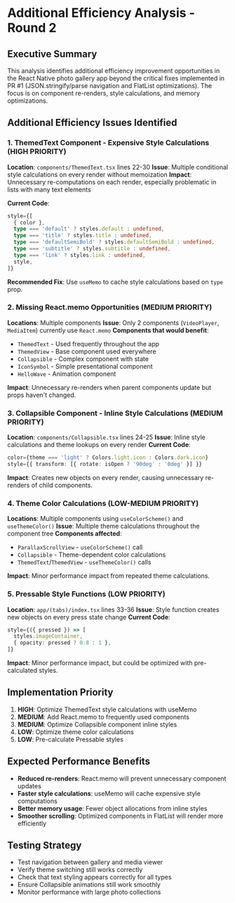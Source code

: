 # Additional Efficiency Analysis - Round 2

## Executive Summary

This analysis identifies additional efficiency improvement opportunities in the React Native photo gallery app beyond the critical fixes implemented in PR #1 (JSON.stringify/parse navigation and FlatList optimizations). The focus is on component re-renders, style calculations, and memory optimizations.

## Additional Efficiency Issues Identified

### 1. ThemedText Component - Expensive Style Calculations (HIGH PRIORITY)
**Location**: `components/ThemedText.tsx` lines 22-30
**Issue**: Multiple conditional style calculations on every render without memoization
**Impact**: Unnecessary re-computations on each render, especially problematic in lists with many text elements

**Current Code**:
```typescript
style={[
  { color },
  type === 'default' ? styles.default : undefined,
  type === 'title' ? styles.title : undefined,
  type === 'defaultSemiBold' ? styles.defaultSemiBold : undefined,
  type === 'subtitle' ? styles.subtitle : undefined,
  type === 'link' ? styles.link : undefined,
  style,
]}
```

**Recommended Fix**: Use `useMemo` to cache style calculations based on `type` prop.

### 2. Missing React.memo Opportunities (MEDIUM PRIORITY)
**Locations**: Multiple components
**Issue**: Only 2 components (`VideoPlayer`, `MediaItem`) currently use `React.memo`
**Components that would benefit**:
- `ThemedText` - Used frequently throughout the app
- `ThemedView` - Base component used everywhere
- `Collapsible` - Complex component with state
- `IconSymbol` - Simple presentational component
- `HelloWave` - Animation component

**Impact**: Unnecessary re-renders when parent components update but props haven't changed.

### 3. Collapsible Component - Inline Style Calculations (MEDIUM PRIORITY)
**Location**: `components/Collapsible.tsx` lines 24-25
**Issue**: Inline style calculations and theme lookups on every render
**Current Code**:
```typescript
color={theme === 'light' ? Colors.light.icon : Colors.dark.icon}
style={{ transform: [{ rotate: isOpen ? '90deg' : '0deg' }] }}
```

**Impact**: Creates new objects on every render, causing unnecessary re-renders of child components.

### 4. Theme Color Calculations (LOW-MEDIUM PRIORITY)
**Locations**: Multiple components using `useColorScheme()` and `useThemeColor()`
**Issue**: Multiple theme calculations throughout the component tree
**Components affected**:
- `ParallaxScrollView` - `useColorScheme()` call
- `Collapsible` - Theme-dependent color calculations
- `ThemedText`/`ThemedView` - `useThemeColor()` calls

**Impact**: Minor performance impact from repeated theme calculations.

### 5. Pressable Style Functions (LOW PRIORITY)
**Location**: `app/(tabs)/index.tsx` lines 33-36
**Issue**: Style function creates new objects on every press state change
**Current Code**:
```typescript
style={({ pressed }) => [
  styles.imageContainer,
  { opacity: pressed ? 0.8 : 1 },
]}
```

**Impact**: Minor performance impact, but could be optimized with pre-calculated styles.

## Implementation Priority

1. **HIGH**: Optimize ThemedText style calculations with useMemo
2. **MEDIUM**: Add React.memo to frequently used components
3. **MEDIUM**: Optimize Collapsible component inline styles
4. **LOW**: Optimize theme color calculations
5. **LOW**: Pre-calculate Pressable styles

## Expected Performance Benefits

- **Reduced re-renders**: React.memo will prevent unnecessary component updates
- **Faster style calculations**: useMemo will cache expensive style computations
- **Better memory usage**: Fewer object allocations from inline styles
- **Smoother scrolling**: Optimized components in FlatList will render more efficiently

## Testing Strategy

- Test navigation between gallery and media viewer
- Verify theme switching still works correctly
- Check that text styling appears correctly for all types
- Ensure Collapsible animations still work smoothly
- Monitor performance with large photo collections
